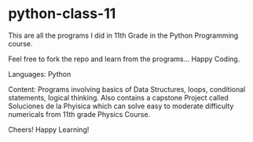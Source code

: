 # python-class-11
This are all the programs I did in 11th Grade in the Python Programming course.

Feel free to fork the repo and learn from the programs...
Happy Coding.

Languages:
Python

Content:
Programs involving basics of Data Structures, loops, conditional statements, logical thinking.
Also contains a capstone Project called Soluciones de la Phyisica which can solve easy to moderate difficulty numericals from 11th grade Physics Course.

Cheers!
Happy Learning!
